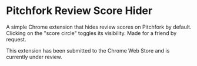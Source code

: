 # Pitchfork Review Score Hider

A simple Chrome extension that hides review scores on Pitchfork by default. Clicking on the "score circle" toggles its visibility. Made for a friend by request.

This extension has been submitted to the Chrome Web Store and is currently under review.
<!-- Available for installation [here](). -->
